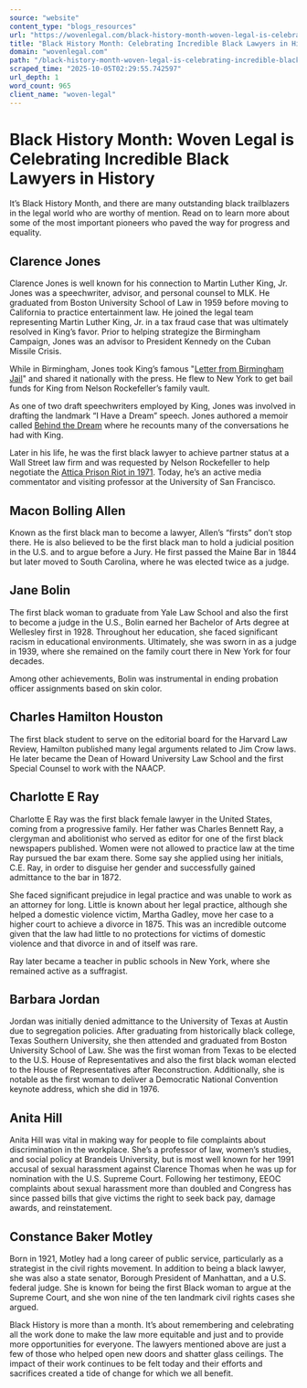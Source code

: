 ```yaml
---
source: "website"
content_type: "blogs_resources"
url: "https://wovenlegal.com/black-history-month-woven-legal-is-celebrating-incredible-black-lawyers-in-history/"
title: "Black History Month: Celebrating Incredible Black Lawyers in History"
domain: "wovenlegal.com"
path: "/black-history-month-woven-legal-is-celebrating-incredible-black-lawyers-in-history/"
scraped_time: "2025-10-05T02:29:55.742597"
url_depth: 1
word_count: 965
client_name: "woven-legal"
---
```


# Black History Month: Woven Legal is Celebrating Incredible Black Lawyers in History

It’s Black History Month, and there are many outstanding black trailblazers in the legal world who are worthy of mention. Read on to learn more about some of the most important pioneers who paved the way for progress and equality.

## Clarence Jones

Clarence Jones is well known for his connection to Martin Luther King, Jr. Jones was a speechwriter, advisor, and personal counsel to MLK. He graduated from Boston University School of Law in 1959 before moving to California to practice entertainment law. He joined the legal team representing Martin Luther King, Jr. in a tax fraud case that was ultimately resolved in King’s favor. Prior to helping strategize the Birmingham Campaign, Jones was an advisor to President Kennedy on the Cuban Missile Crisis.

While in Birmingham, Jones took King’s famous "[Letter from Birmingham Jail](https://en.wikipedia.org/wiki/Letter_from_Birmingham_Jail)" and shared it nationally with the press. He flew to New York to get bail funds for King from Nelson Rockefeller’s family vault.

As one of two draft speechwriters employed by King, Jones was involved in drafting the landmark “I Have a Dream” speech. Jones authored a memoir called [Behind the Dream](https://us.macmillan.com/books/9780230337558/behindthedream) where he recounts many of the conversations he had with King.

Later in his life, he was the first black lawyer to achieve partner status at a Wall Street law firm and was requested by Nelson Rockefeller to help negotiate the [Attica Prison Riot in 1971](https://en.wikipedia.org/wiki/Attica_Prison_riot). Today, he’s an active media commentator and visiting professor at the University of San Francisco.

## Macon Bolling Allen

Known as the first black man to become a lawyer, Allen’s “firsts” don’t stop there. He is also believed to be the first black man to hold a judicial position in the U.S. and to argue before a Jury. He first passed the Maine Bar in 1844 but later moved to South Carolina, where he was elected twice as a judge.

## Jane Bolin

The first black woman to graduate from Yale Law School and also the first to become a judge in the U.S., Bolin earned her Bachelor of Arts degree at Wellesley first in 1928. Throughout her education, she faced significant racism in educational environments. Ultimately, she was sworn in as a judge in 1939, where she remained on the family court there in New York for four decades.

Among other achievements, Bolin was instrumental in ending probation officer assignments based on skin color.

## Charles Hamilton Houston

The first black student to serve on the editorial board for the Harvard Law Review, Hamilton published many legal arguments related to Jim Crow laws. He later became the Dean of Howard University Law School and the first Special Counsel to work with the NAACP.

## Charlotte E Ray

Charlotte E Ray was the first black female lawyer in the United States, coming from a progressive family. Her father was Charles Bennett Ray, a clergyman and abolitionist who served as editor for one of the first black newspapers published. Women were not allowed to practice law at the time Ray pursued the bar exam there. Some say she applied using her initials, C.E. Ray, in order to disguise her gender and successfully gained admittance to the bar in 1872.

She faced significant prejudice in legal practice and was unable to work as an attorney for long. Little is known about her legal practice, although she helped a domestic violence victim, Martha Gadley, move her case to a higher court to achieve a divorce in 1875. This was an incredible outcome given that the law had little to no protections for victims of domestic violence and that divorce in and of itself was rare.

Ray later became a teacher in public schools in New York, where she remained active as a suffragist.

## Barbara Jordan

Jordan was initially denied admittance to the University of Texas at Austin due to segregation policies. After graduating from historically black college, Texas Southern University, she then attended and graduated from Boston University School of Law. She was the first woman from Texas to be elected to the U.S. House of Representatives and also the first black woman elected to the House of Representatives after Reconstruction. Additionally, she is notable as the first woman to deliver a Democratic National Convention keynote address, which she did in 1976.

## Anita Hill

Anita Hill was vital in making way for people to file complaints about discrimination in the workplace. She’s a professor of law, women’s studies, and social policy at Brandeis University, but is most well known for her 1991 accusal of sexual harassment against Clarence Thomas when he was up for nomination with the U.S. Supreme Court. Following her testimony, EEOC complaints about sexual harassment more than doubled and Congress has since passed bills that give victims the right to seek back pay, damage awards, and reinstatement.

## Constance Baker Motley

Born in 1921, Motley had a long career of public service, particularly as a strategist in the civil rights movement. In addition to being a black lawyer, she was also a state senator, Borough President of Manhattan, and a U.S. federal judge. She is known for being the first Black woman to argue at the Supreme Court, and she won nine of the ten landmark civil rights cases she argued.

Black History is more than a month. It’s about remembering and celebrating all the work done to make the law more equitable and just and to provide more opportunities for everyone. The lawyers mentioned above are just a few of those who helped open new doors and shatter glass ceilings. The impact of their work continues to be felt today and their efforts and sacrifices created a tide of change for which we all benefit.